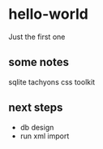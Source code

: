 # hello-world
Just the first one

## some notes
sqlite
tachyons css toolkit

## next steps
- db design
- run xml import
